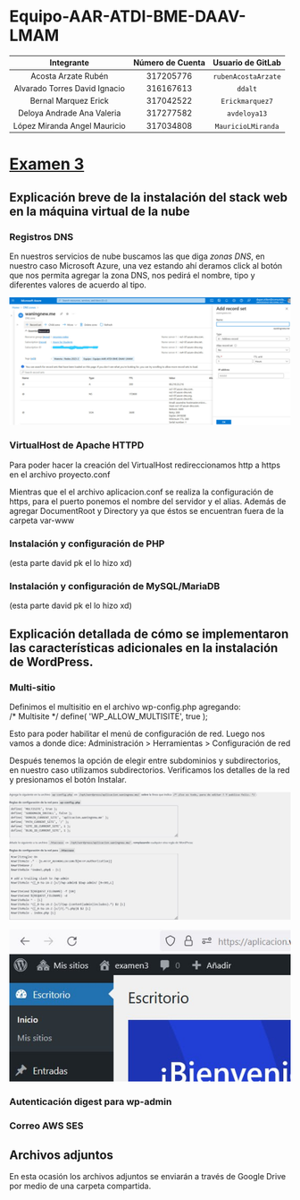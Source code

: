 # Equipo-AAR-ATDI-BME-DAAV-LMAM

| Integrante                     | Número de Cuenta | Usuario de GitLab   |
|:------------------------------:|:----------------:|:-------------------:|
| Acosta Arzate Rubén            | 317205776        | `rubenAcostaArzate` |
| Alvarado Torres David Ignacio  | 316167613        | `ddalt`             |
| Bernal Marquez Erick           | 317042522        | `Erickmarquez7`     |
| Deloya Andrade Ana Valeria     | 317277582        | `avdeloya13`        |
| López Miranda Angel Mauricio   | 317034808        | `MauricioLMiranda`  |

# [Examen 3](https://redes-ciencias-unam.gitlab.io/2023-2/laboratorio/examen-3/)


## Explicación breve de la instalación del stack web en la máquina virtual de la nube

### Registros DNS

En nuestros servicios de nube buscamos las que diga _zonas DNS_, en nuestro caso Microsoft Azure, una vez estando ahí deramos click al botón que nos permita agregar la zona DNS, nos pedirá el nombre, tipo y diferentes valores de acuerdo al tipo.

![](img/DNS.jpeg)

### VirtualHost de Apache HTTPD

Para poder hacer la creación del VirtualHost redireccionamos http a https en el archivo proyecto.conf

Mientras que el el archivo aplicacion.conf se realiza la configuración de https, para el puerto ponemos el nombre del servidor y el alias. Además de agregar DocumentRoot y Directory ya que éstos se encuentran fuera de la carpeta var-www

### Instalación y configuración de PHP

(esta parte david pk el lo hizo xd)

### Instalación y configuración de MySQL/MariaDB

(esta parte david pk el lo hizo xd)


## Explicación detallada de cómo se implementaron las características adicionales en la instalación de WordPress.

### Multi-sitio 

Definimos el multisitio en el archivo wp-config.php agregando:  
/* Multisite */
define( 'WP_ALLOW_MULTISITE', true ); 

Esto para poder habilitar el menú de configuración de red. Luego nos vamos a donde dice: Administración > Herramientas > Configuración de red 

Después tenemos la opción de elegir entre subdominios y subdirectorios, en nuestro caso utilizamos subdirectorios. Verificamos los detalles de la red y presionamos el botón Instalar.

![](img/multisitios1.jpg)

![](img/multisitios2.jpg)

### Autenticación digest para wp-admin

### Correo AWS SES

## Archivos adjuntos

En esta ocasión los archivos adjuntos se enviarán a través de Google Drive por medio de una carpeta compartida.

